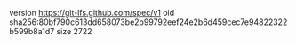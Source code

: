 version https://git-lfs.github.com/spec/v1
oid sha256:80bf790c613dd658073be2b99792eef24e2b6d459cec7e94822322b599b8a1d7
size 2722
